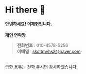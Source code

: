 Hi there 👋
===
**안녕하세요! 이재현입니다.**
<br/>
<br/>
**개인 연락망**
>**전화번호** : 010-4578-5256  
>**이메일** : skdltmvhs2@naver.com
<br/>
급한 용무는 전화 주시면 감사하겠습니다.
